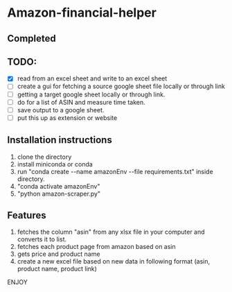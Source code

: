 # Amazon-financial-helper
## Completed 

## TODO: 
- [X] read from an excel sheet and write to an excel sheet
- [ ] create a gui for fetching a source google sheet file locally or through link
- [ ] getting a target google sheet locally or through link.  
- [ ] do for a list of ASIN and measure time taken. 
- [ ] save output to a google sheet.
- [ ] put this up as extension or website

## Installation instructions 
1. clone the directory 
2. install miniconda or conda 
3. run "conda create --name amazonEnv --file requirements.txt" inside directory. 
4. "conda activate amazonEnv"
5. "python amazon-scraper.py"

## Features
1. fetches the column "asin" from any xlsx file in your computer and converts it to list. 
2. fetches each product page from amazon based on asin 
3. gets price and product name 
4. create a new excel file based on new data in following format (asin, product name, product link) 

ENJOY

